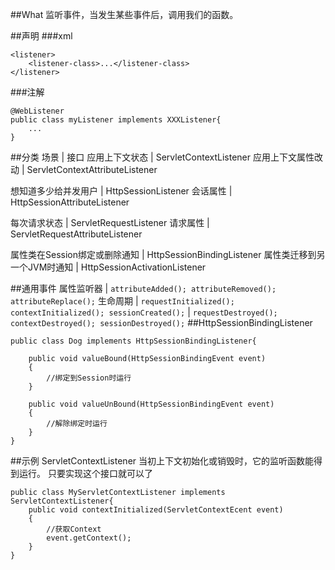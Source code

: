##What
监听事件，当发生某些事件后，调用我们的函数。

##声明
###xml
```
<listener>
	<listener-class>...</listener-class>
</listener>
```
###注解
```
@WebListener
public class myListener implements XXXListener{
	...
}
```

##分类
场景 | 接口 
应用上下文状态 | ServletContextListener
应用上下文属性改动 | ServletContextAttributeListener

想知道多少给并发用户 | HttpSessionListener
会话属性 | HttpSessionAttributeListener

每次请求状态 | ServletRequestListener
请求属性 | ServletRequestAttributeListener

属性类在Session绑定或删除通知 | HttpSessionBindingListener
属性类迁移到另一个JVM时通知 | HttpSessionActivationListener

##通用事件
属性监听器 | `attributeAdded(); attributeRemoved(); attributeReplace();`
生命周期 | `requestInitialized(); contextInitialized(); sessionCreated();`
		 | `requestDestroyed(); contextDestroyed(); sessionDestroyed();`
##HttpSessionBindingListener
```
public class Dog implements HttpSessionBindingListener{
	
	public void valueBound(HttpSessionBindingEvent event)
	{
		//绑定到Session时运行
	}
	
	public void valueUnBound(HttpSessionBindingEvent event)
	{
		//解除绑定时运行
	}
}

```
##示例
ServletContextListener
当初上下文初始化或销毁时，它的监听函数能得到运行。
只要实现这个接口就可以了
```
public class MyServletContextListener implements ServletContextListener{
	public void contextInitialized(ServletContextEcent event)
	{
		//获取Context
		event.getContext();
	}
}